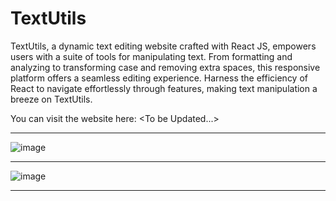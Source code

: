 # TextUtils

TextUtils, a dynamic text editing website crafted with React JS, empowers users with a suite of tools for manipulating text. From formatting and analyzing to transforming case and removing extra spaces, this responsive platform offers a seamless editing experience. Harness the efficiency of React to navigate effortlessly through features, making text manipulation a breeze on TextUtils.

You can visit the website here: \<To be Updated...\>

---

![image](https://github.com/Soham-Jadhav/TextUtils/assets/98579549/1a4436ab-5728-4b57-b3a2-e6f5a037cafd)

---

![image](https://github.com/Soham-Jadhav/TextUtils/assets/98579549/762b872b-b379-48d0-b3ba-a57b1fd0f44c)

---

